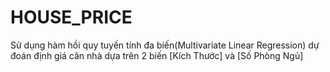 # HOUSE_PRICE
Sử dụng hàm hồi quy tuyến tính đa biến(Multivariate Linear Regression) dự đoán định giá căn nhà dựa trên 2 biến [Kích Thước] và [Số Phòng Ngủ]

